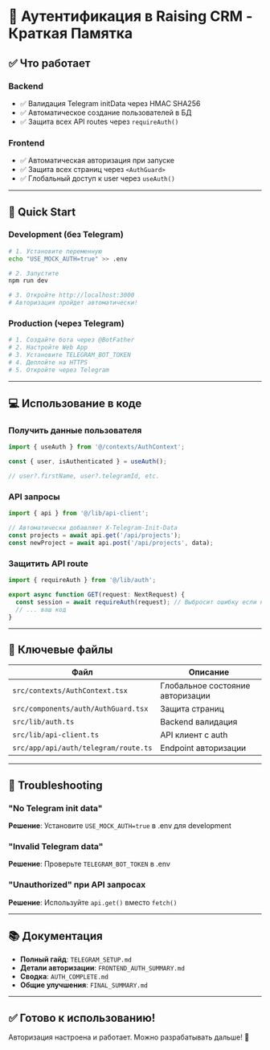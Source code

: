 # 🔐 Аутентификация в Raising CRM - Краткая Памятка

## ✅ Что работает

### Backend
- ✅ Валидация Telegram initData через HMAC SHA256
- ✅ Автоматическое создание пользователей в БД
- ✅ Защита всех API routes через `requireAuth()`

### Frontend
- ✅ Автоматическая авторизация при запуске
- ✅ Защита всех страниц через `<AuthGuard>`
- ✅ Глобальный доступ к user через `useAuth()`

---

## 🚀 Quick Start

### Development (без Telegram)
```bash
# 1. Установите переменную
echo "USE_MOCK_AUTH=true" >> .env

# 2. Запустите
npm run dev

# 3. Откройте http://localhost:3000
# Авторизация пройдет автоматически!
```

### Production (через Telegram)
```bash
# 1. Создайте бота через @BotFather
# 2. Настройте Web App
# 3. Установите TELEGRAM_BOT_TOKEN
# 4. Деплойте на HTTPS
# 5. Откройте через Telegram
```

---

## 💻 Использование в коде

### Получить данные пользователя
```typescript
import { useAuth } from '@/contexts/AuthContext';

const { user, isAuthenticated } = useAuth();

// user?.firstName, user?.telegramId, etc.
```

### API запросы
```typescript
import { api } from '@/lib/api-client';

// Автоматически добавляет X-Telegram-Init-Data
const projects = await api.get('/api/projects');
const newProject = await api.post('/api/projects', data);
```

### Защитить API route
```typescript
import { requireAuth } from '@/lib/auth';

export async function GET(request: NextRequest) {
  const session = await requireAuth(request); // Выбросит ошибку если не авторизован
  // ... ваш код
}
```

---

## 📁 Ключевые файлы

| Файл | Описание |
|------|----------|
| `src/contexts/AuthContext.tsx` | Глобальное состояние авторизации |
| `src/components/auth/AuthGuard.tsx` | Защита страниц |
| `src/lib/auth.ts` | Backend валидация |
| `src/lib/api-client.ts` | API клиент с auth |
| `src/app/api/auth/telegram/route.ts` | Endpoint авторизации |

---

## 🐛 Troubleshooting

### "No Telegram init data"
**Решение**: Установите `USE_MOCK_AUTH=true` в .env для development

### "Invalid Telegram data"
**Решение**: Проверьте `TELEGRAM_BOT_TOKEN` в .env

### "Unauthorized" при API запросах
**Решение**: Используйте `api.get()` вместо `fetch()`

---

## 📚 Документация

- **Полный гайд**: `TELEGRAM_SETUP.md`
- **Детали авторизации**: `FRONTEND_AUTH_SUMMARY.md`
- **Сводка**: `AUTH_COMPLETE.md`
- **Общие улучшения**: `FINAL_SUMMARY.md`

---

## ✅ Готово к использованию!

Авторизация настроена и работает. Можно разрабатывать дальше! 🎉
